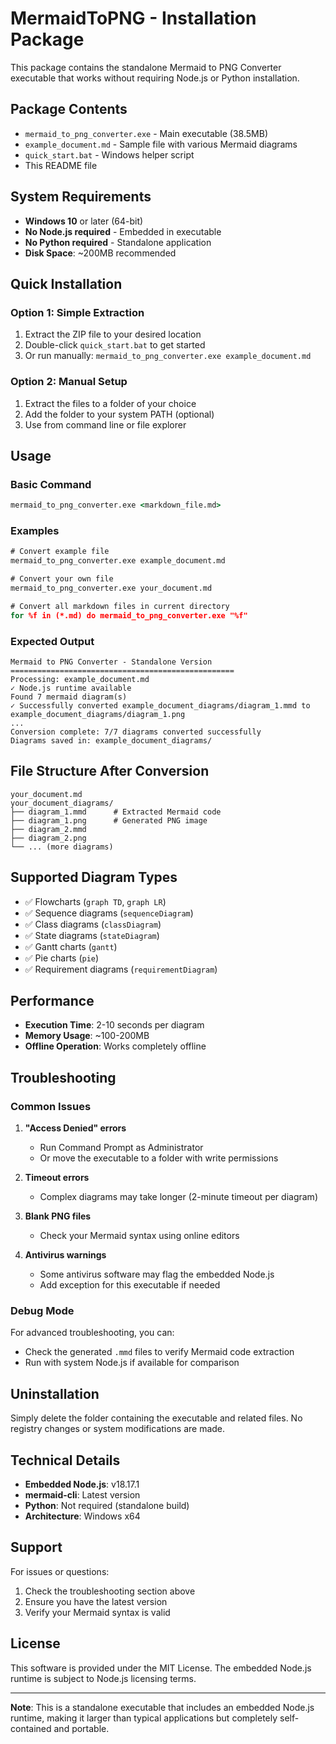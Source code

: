 # MermaidToPNG - Installation Package

This package contains the standalone Mermaid to PNG Converter executable that works without requiring Node.js or Python installation.

## Package Contents

- `mermaid_to_png_converter.exe` - Main executable (38.5MB)
- `example_document.md` - Sample file with various Mermaid diagrams
- `quick_start.bat` - Windows helper script
- This README file

## System Requirements

- **Windows 10** or later (64-bit)
- **No Node.js required** - Embedded in executable
- **No Python required** - Standalone application
- **Disk Space**: ~200MB recommended

## Quick Installation

### Option 1: Simple Extraction
1. Extract the ZIP file to your desired location
2. Double-click `quick_start.bat` to get started
3. Or run manually: `mermaid_to_png_converter.exe example_document.md`

### Option 2: Manual Setup
1. Extract the files to a folder of your choice
2. Add the folder to your system PATH (optional)
3. Use from command line or file explorer

## Usage

### Basic Command
```cmd
mermaid_to_png_converter.exe <markdown_file.md>
```

### Examples
```cmd
# Convert example file
mermaid_to_png_converter.exe example_document.md

# Convert your own file
mermaid_to_png_converter.exe your_document.md

# Convert all markdown files in current directory
for %f in (*.md) do mermaid_to_png_converter.exe "%f"
```

### Expected Output
```
Mermaid to PNG Converter - Standalone Version
==================================================
Processing: example_document.md
✓ Node.js runtime available
Found 7 mermaid diagram(s)
✓ Successfully converted example_document_diagrams/diagram_1.mmd to example_document_diagrams/diagram_1.png
...
Conversion complete: 7/7 diagrams converted successfully
Diagrams saved in: example_document_diagrams/
```

## File Structure After Conversion

```
your_document.md
your_document_diagrams/
├── diagram_1.mmd      # Extracted Mermaid code
├── diagram_1.png      # Generated PNG image
├── diagram_2.mmd
├── diagram_2.png
└── ... (more diagrams)
```

## Supported Diagram Types

- ✅ Flowcharts (`graph TD`, `graph LR`)
- ✅ Sequence diagrams (`sequenceDiagram`)
- ✅ Class diagrams (`classDiagram`)
- ✅ State diagrams (`stateDiagram`)
- ✅ Gantt charts (`gantt`)
- ✅ Pie charts (`pie`)
- ✅ Requirement diagrams (`requirementDiagram`)

## Performance

- **Execution Time**: 2-10 seconds per diagram
- **Memory Usage**: ~100-200MB
- **Offline Operation**: Works completely offline

## Troubleshooting

### Common Issues

1. **"Access Denied" errors**
   - Run Command Prompt as Administrator
   - Or move the executable to a folder with write permissions

2. **Timeout errors**
   - Complex diagrams may take longer (2-minute timeout per diagram)

3. **Blank PNG files**
   - Check your Mermaid syntax using online editors

4. **Antivirus warnings**
   - Some antivirus software may flag the embedded Node.js
   - Add exception for this executable if needed

### Debug Mode

For advanced troubleshooting, you can:
- Check the generated `.mmd` files to verify Mermaid code extraction
- Run with system Node.js if available for comparison

## Uninstallation

Simply delete the folder containing the executable and related files. No registry changes or system modifications are made.

## Technical Details

- **Embedded Node.js**: v18.17.1
- **mermaid-cli**: Latest version
- **Python**: Not required (standalone build)
- **Architecture**: Windows x64

## Support

For issues or questions:
1. Check the troubleshooting section above
2. Ensure you have the latest version
3. Verify your Mermaid syntax is valid

## License

This software is provided under the MIT License. The embedded Node.js runtime is subject to Node.js licensing terms.

---

**Note**: This is a standalone executable that includes an embedded Node.js runtime, making it larger than typical applications but completely self-contained and portable.
